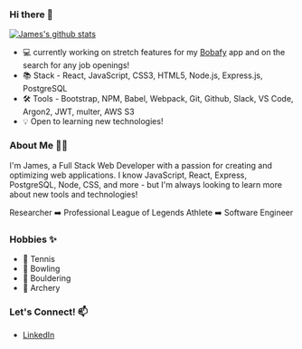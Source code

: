 ### Hi there 👋

[![James's github stats](https://github-readme-stats.vercel.app/api?username=jamessding&theme=vue-dark&hide=stars,contribs)](https://github.com/jamessding/github-readme-stats)

- 💻 currently working on stretch features for my [Bobafy](https://bobafy.herokuapp.com/) app and on the search for any job openings!
- 📚 Stack - React, JavaScript, CSS3, HTML5, Node.js, Express.js, PostgreSQL
- 🛠️ Tools - Bootstrap, NPM, Babel, Webpack, Git, Github, Slack, VS Code, Argon2, JWT, multer, AWS S3
- 💡 Open to learning new technologies!

### About Me 👨‍💻

I'm James, a Full Stack Web Developer with a passion for creating and optimizing web applications. I know JavaScript, React, Express, PostgreSQL, Node, CSS, and more - but I'm always looking to learn more about new tools and technologies!

Researcher  :arrow_right:  Professional League of Legends Athlete  :arrow_right:  Software Engineer

### Hobbies ✨
- 🎾 Tennis
- 🎳 Bowling
- 🧗 Bouldering
- 🏹 Archery

### Let's Connect! 📫
- [LinkedIn](https://www.linkedin.com/in/jamessding/)
